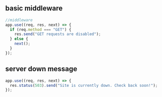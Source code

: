 ## basic middleware

```javascript
//middleware
app.use((req, res, next) => {
  if (req.method === "GET") {
    res.send("GET requests are disabled");
  } else {
    next();
  }
});
```

## server down message
```javascript
app.use((req, res, next) => {
  res.status(503).send("Site is currently down. Check back soon!");
});
```